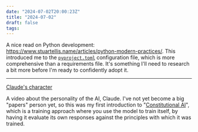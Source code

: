 ```yaml
---
date: "2024-07-02T20:00:23Z"
title: "2024-07-02"
draft: false
tags:
---
```


A nice read on Python development: https://www.stuartellis.name/articles/python-modern-practices/.
This introduced me to the [`pyproject.toml`](https://www.pyopensci.org/python-package-guide/package-structure-code/pyproject-toml-python-package-metadata.html) configuration file, which is more comprehensive than a requirements file.
It's something I'll need to research a bit more before I'm ready to confidently adopt it.

---

[Claude's character](https://www.anthropic.com/research/claude-character)

A video about the personality of the AI, Claude.
I've not yet become a big "papers" person yet, so this was my first introduction to "[Constitutional AI](https://arxiv.org/abs/2212.08073)", which is a training approach where you use the model to train itself, by having it evaluate its own responses against the principles with which it was trained.
